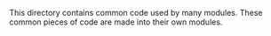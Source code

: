 This directory contains common code used by many modules. These common pieces of code are made into their own modules.
